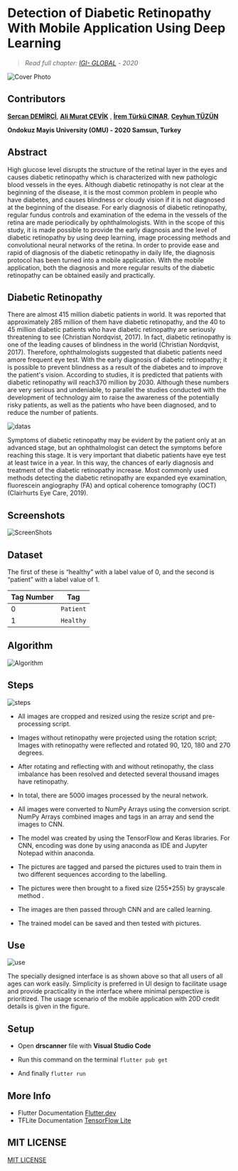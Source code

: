 

# Detection of Diabetic Retinopathy With Mobile Application Using Deep Learning

  
> _Read full chapter:_ [_IGI- GLOBAL_](https://www.igi-global.com/book/diagnostic-applications-health-intelligence-surveillance/255738) _- 2020_

![Cover Photo](https://github.com/alimcevik/dr_scanner/blob/master/images/dr_scanner_turkce.jpg?raw=true)
  

## Contributors

**[**Sercan DEMİRCİ**](https://personel.omu.edu.tr/tr/sercan.demirci)**, **[**Ali Murat ÇEVİK**](www.linkedin.com/in/alimcevik)** , **[**İrem Türkü ÇINAR**](https://www.linkedin.com/in/iremturkucinar/)**, **[**Ceyhun TÜZÜN**](https://www.linkedin.com/in/ceyhuntuzun/)**

**Ondokuz Mayis University (OMU) - 2020
Samsun, Turkey**

  
## ****Abstract****

  
High glucose level disrupts the structure of the retinal layer in the eyes and causes diabetic retinopathy which is characterized with new pathologic blood vessels in the eyes. Although diabetic retinopathy is not clear at the beginning of the disease, it is the most common problem in people who have diabetes, and causes blindness or cloudy vision if it is not diagnosed at the beginning of the disease. For early diagnosis of diabetic retinopathy, regular fundus controls and examination of the edema in the vessels of the retina are made periodically by ophthalmologists. With in the scope of this study, it is made possible to provide the early diagnosis and the level of diabetic retinopathy by using deep learning, image processing methods and convolutional neural networks of the retina. In order to provide ease and rapid of diagnosis of the diabetic retinopathy in daily life, the diagnosis protocol has been turned into a mobile application. With the mobile application, both the diagnosis and more regular results of the diabetic retinopathy can be obtained easily and practically.

## Diabetic Retinopathy
  There are almost 415 million diabetic patients in world. It was reported that approximately 285 million of them have diabetic retinopathy, and the 40 to 45 million diabetic patients who have diabetic retinopathy are seriously threatening to see (Christian Nordqvist, 2017). In fact, diabetic retinopathy is one of the leading causes of blindness in the world (Christian Nordqvist, 2017). Therefore, ophthalmologists suggested that diabetic patients need amore frequent eye test. With the early diagnosis of diabetic retinopathy; it is possible to prevent blindness as a result of the diabetes and to improve the patient's vision. According to studies, it is predicted that patients with diabetic retinopathy will reach370 million by 2030. Although these numbers are very serious and undeniable, to parallel the studies conducted with the development of technology aim to raise the awareness of the potentially risky patients, as well as the patients who have been diagnosed, and to reduce the number of patients.

![datas](https://github.com/alimcevik/dr_scanner/blob/master/images/diabetic_retinopathy_data.jpg?raw=true)

Symptoms of diabetic retinopathy may be evident by the patient only at an advanced stage, but an ophthalmologist can detect the symptoms before reaching this stage. It is very important that diabetic patients have eye test at least twice in a year. In this way, the chances of early diagnosis and treatment of the diabetic retinopathy increase. Most commonly used methods detecting the diabetic retinopathy are expanded eye examination, fluorescein angiography (FA) and optical coherence tomography (OCT) (Clairhurts Eye Care, 2019).
## Screenshots
![ScreenShots](https://github.com/alimcevik/dr_scanner/blob/master/images/screens.jpg?raw=true)

## Dataset

  
The first of these is “healthy” with a label value of 0, and the second is “patient” with a label value of 1.

Tag Number  |Tag|
------------------------|--------------------|
0 |`Patient` |
1 |`Healthy`  |

  ## Algorithm
  ![Algorithm](https://github.com/alimcevik/dr_scanner/blob/master/images/schema.jpg?raw=true)
  ## Steps
  ![steps](https://github.com/alimcevik/dr_scanner/blob/master/images/steps.jpg?raw=true)
-   All images are cropped and resized using the resize script and pre-processing script.
    
-   Images without retinopathy were projected using the rotation script; Images with retinopathy were reflected and rotated 90, 120, 180 and 270 degrees.
    
-   After rotating and reflecting with and without retinopathy, the class imbalance has been resolved and detected several thousand images have retinopathy.
    
-   In total, there are 5000 images processed by the neural network.
    
-   All images were converted to NumPy Arrays using the conversion script. NumPy Arrays combined images and tags in an array and send the images to CNN.
    
-   The model was created by using the TensorFlow and Keras libraries. For CNN, encoding was done by using anaconda as IDE and Jupyter Notepad within anaconda.
    
-   The pictures are tagged and parsed the pictures used to train them in two different sequences according to the labelling.
    
-   The pictures were then brought to a fixed size (255*255) by grayscale method .
    
-   The images are then passed through CNN and are called learning.
    
-   The trained model can be saved and then tested with pictures.
  
## Use
![use](https://github.com/alimcevik/dr_scanner/blob/master/images/diabetic_retinopathy.jpg?raw=true)
    
The specially designed interface is as shown above so that all users of all ages can work easily. Simplicity is preferred in UI design to facilitate usage and provide practicality in the interface where minimal perspective is prioritized. The usage scenario of the mobile application with 20D credit details is given in the figure.

## Setup

- Open ****drscanner**** file with ****Visual Studio Code****

- Run this command on the terminal `flutter pub get`

- And finally `flutter run`

  

  

## More Info

- Flutter Documentation [Flutter.dev](https://flutter.dev/docs/)
- TFLite Documentation [TensorFlow Lite](https://www.tensorflow.org/lite)

##  MIT LICENSE
[MIT LICENSE](https://github.com/alimcevik/dr_scanner/blob/master/LICENSE)

